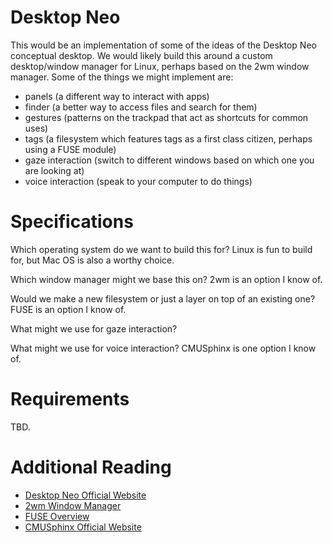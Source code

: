 # Desktop Neo

This would be an implementation of some of the ideas of the Desktop Neo
conceptual desktop. We would likely build this around a custom desktop/window
manager for Linux, perhaps based on the 2wm window manager. Some of the things
we might implement are:

* panels (a different way to interact with apps)
* finder (a better way to access files and search for them)
* gestures (patterns on the trackpad that act as shortcuts for common uses)
* tags (a filesystem which features tags as a first class citizen, perhaps using
 a FUSE module)
* gaze interaction (switch to different windows based on which one you are
  looking at)
* voice interaction (speak to your computer to do things)

# Specifications

Which operating system do we want to build this for? Linux is fun to build for,
but Mac OS is also a worthy choice.

Which window manager might we base this on? 2wm is an option I know of.

Would we make a new filesystem or just a layer on top of an existing one? FUSE
is an option I know of.

What might we use for gaze interaction?

What might we use for voice interaction? CMUSphinx is one option I know of.

# Requirements

TBD.

# Additional Reading

* [Desktop Neo Official Website](https://www.desktopneo.com/)
* [2wm Window Manager](http://git.suckless.org/2wm/tree/README)
* [FUSE Overview](https://en.wikipedia.org/wiki/Filesystem_in_Userspace)
* [CMUSphinx Official Website](http://cmusphinx.sourceforge.net/)
